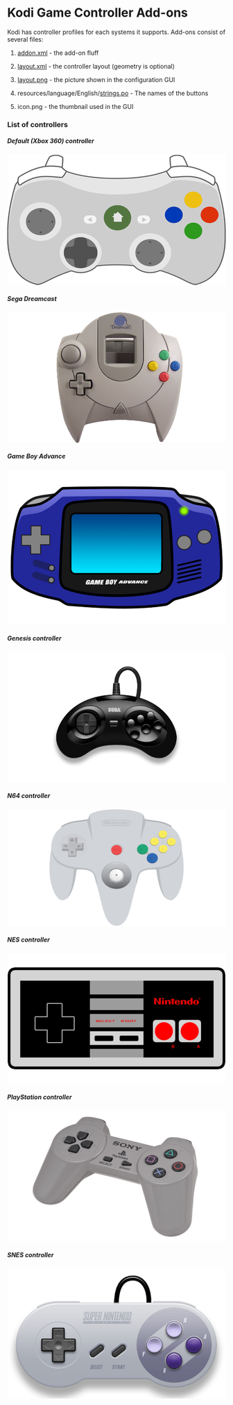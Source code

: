 # Kodi Game Controller Add-ons

Kodi has controller profiles for each systems it supports. Add-ons consist of several files:

1. [addon.xml](https://github.com/kodi-game/kodi-game-controllers/blob/master/addons/game.controller.default/addon.xml) - the add-on fluff

2. [layout.xml](https://github.com/kodi-game/kodi-game-controllers/blob/master/addons/game.controller.default/resources/layout.xml) - the controller layout (geometry is optional)

3. [layout.png](https://github.com/kodi-game/kodi-game-controllers/blob/master/addons/game.controller.default/resources/layout.png) - the picture shown in the configuration GUI

4. resources/language/English/[strings.po](https://github.com/kodi-game/kodi-game-controllers/blob/master/addons/game.controller.default/resources/language/English/strings.po) - The names of the buttons

5. icon.png - the thumbnail used in the GUI

### List of controllers

##### Default (Xbox 360) controller

![Default (Xbox 360) controller](addons/game.controller.default/resources/layout.png)

##### Sega Dreamcast

![Dreamcast](addons/game.controller.dreamcast/resources/layout.png)

##### Game Boy Advance

![Game Boy Advance](addons/game.controller.gba/resources/layout.png)

##### Genesis controller

![Genesis controller](addons/game.controller.genesis/resources/layout.png)

##### N64 controller

![N64 controller](addons/game.controller.n64/resources/layout.png)

##### NES controller

![NES controller](addons/game.controller.nes/resources/layout.png)

##### PlayStation controller

![PlayStation controller](addons/game.controller.ps/resources/layout.png)

##### SNES controller

![SNES controller](addons/game.controller.snes/resources/layout.png)

